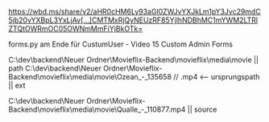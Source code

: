 https://wbd.ms/share/v2/aHR0cHM6Ly93aGl0ZWJvYXJkLm1pY3Jvc29mdC5jb20vYXBpL3YxLjAv[…]CMTMxRjQyNEUzRF85YjlhNDBhMC1mYWM2LTRlZTQtOWRmOC05OWNmMmFiYjBkOTk=

forms.py am Ende für CustumUser - Video 15  Custom Admin Forms


C:\dev\backend\Neuer Ordner\Movieflix-Backend\movieflix\media\movie  || path
C:\dev\backend\Neuer Ordner\Movieflix-Backend\movieflix\media\movie\Ozean_-_135658  // .mp4    <-- ursprungspath   || ext

C:\dev\backend\Neuer Ordner\Movieflix-Backend\movieflix\media\movie\Qualle_-_110877.mp4 || source